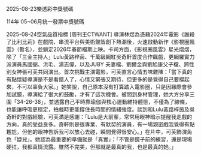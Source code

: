 
2025-08-23樂透彩中獎號碼

                                
114年 05~06月統一發票中獎號碼
                             
2025-08-24空氣品質指標
                              [周刊王CTWANT] 導演林煜為憑藉2024年電影《誰殺了比利比莉》在戲院、串流平台與美術館皆創下熱潮後，火速啟動新作《影視圈風雲》（暫名），並鎖定2026年春節檔期上映。卡司方面，《影視圈風雲》星光熠熠，除了「三金主持人」Lulu黃路梓茵、千萬級網紅吳奇軒首度合作飆戲，更網羅實力派演員馬國弼、洪毛、湯志偉，以及JUBY 夫妻檔、劉爾金與劉旭康父子檔、跨性別女神張可芙共同演出。首次挑戰主演電影，可芙直言心情五味雜陳：「當下真的有點懷疑導演是不是看錯人了，心情又緊張又期待，但更多的是覺得自己要撐起來，不可以辜負大家。」她笑說，自己原本沒有打算踏入電影圈，只是因緣際會參加試鏡，導演給了很大的鼓勵，才有了這次機會。被問到身材管理，她大方分享三圍「34-26-38」，並透露自己平時靠瑜伽與核心運動維持體態，不僅為了線條，也能讓呼吸更穩定，拍戲時更能撐住長時間的情緒強度。談到和Lulu黃路梓茵及吳奇軒的對戲經驗，可芙滿是感謝：「Lulu是大前輩，常常用眼神暗示提醒我走戲的方向，真的受益良多。奇軒則是很專業、有默契的演員，有一場親密戲我覺得有點尷尬，但他的眼神告訴我可以放心去碰，瞬間覺得很安心。」在片中，可芙飾演角色「婕兒」。她認為最重要的準備就是「真實」：「不管是鏡子前的練習，還是現場硬扛，我都真情流露。雖然不完美，但那就是最真的我，也是最真的她。」